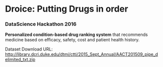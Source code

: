 # Droice: Putting Drugs in order
### DataScience Hackathon 2016
**Personalized condition-based drug ranking system** that recommends medicine based on efficacy, safety, cost and patient health history.

Dataset Download URL: http://library.dcri.duke.edu/dtmi/ctti/2015_Sept_Annual/AACT201509_pipe_delimited_txt.zip
